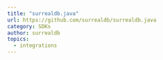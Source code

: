 ```yaml
---
title: "surrealdb.java"
url: https://github.com/surrealdb/surrealdb.java
category: SDKs
author: surrealdb
topics:
  - integrations
---
```


